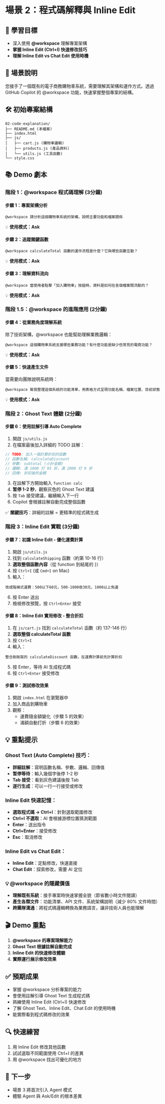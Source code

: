 # 場景 2：程式碼解釋與 Inline Edit

## 🎯 學習目標
- 深入使用 **@workspace** 理解專案架構
- **掌握 Inline Edit (Ctrl+I) 快速修改技巧**
- **理解 Inline Edit vs Chat Edit 使用時機**

## 📝 場景說明
您接手了一個既有的電子商務購物車系統，需要理解其架構和運作方式。透過 GitHub Copilot 的 @workspace 功能，快速掌握整個專案的結構。

## 🛠️ 初始專案結構
```
02-code-explanation/
├── README.md (本檔案)
├── index.html
├── js/
│   ├── cart.js (購物車邏輯)
│   ├── products.js (產品資料)
│   └── utils.js (工具函數)
└── style.css
```

## 📚 Demo 劇本

### 階段 1：@workspace 程式碼理解 (3分鐘)

#### 步驟 1：專案架構分析
```
@workspace 請分析這個購物車系統的架構，說明主要功能和檔案關係
```
💡 **使用模式：Ask**

#### 步驟 2：追蹤關鍵函數
```
@workspace calculateTotal 函數的運作流程是什麼？它與哪些函數互動？
```
💡 **使用模式：Ask**

#### 步驟 3：理解資料流向
```
@workspace 當使用者點擊「加入購物車」按鈕時，資料是如何在各個檔案間流動的？
```
💡 **使用模式：Ask**

### 階段 1.5：@workspace 的進階應用 (2分鐘)

#### 步驟 4：從業務角度理解系統
除了技術架構，@workspace 也能幫助理解業務邏輯：

```
@workspace 這個購物車系統支援哪些業務功能？有什麼功能是缺少但常見的電商功能？
```
💡 **使用模式：Ask**


#### 步驟 5：快速產生文件
當需要向團隊說明系統時：

```
@workspace 幫我整理這個系統的功能清單，用表格方式呈現功能名稱、檔案位置、目前狀態
```
💡 **使用模式：Ask**


### 階段 2：Ghost Text 體驗 (2分鐘)

#### 步驟 6：使用註解引導 Auto Complete
1. 開啟 `js/utils.js`
2. 在檔案最後加入詳細的 TODO 註解：
```javascript
// TODO: 加入一個計算折扣的函數
// 函數名稱: calculateDiscount
// 參數: subtotal (小計金額)
// 邏輯: 滿 1000 打 95 折，滿 2000 打 9 折
// 回傳: 折扣後的金額
```
3. 在註解下方開始輸入 `function calc`
4. **暂停 1-2 秒**，觀察灰色的 Ghost Text 建議
5. 按 `Tab` 接受建議，繼續輸入下一行
6. Copilot 會根據註解自動完成整個函數

✅ **關鍵技巧**：詳細的註解 = 更精準的程式碼生成

### 階段 3：Inline Edit 實戰 (3分鐘)

#### 步驟 7：初識 Inline Edit - 優化運費計算
1. 開啟 `js/utils.js`
2. 找到 `calculateShipping` 函數（約第 10-16 行）
3. **選取整個函數內容**（從 function 到結尾的 }）
4. 按 `Ctrl+I` (或 `Cmd+I` on Mac)
5. 輸入：
```
改成階梯式運費：500以下60元，500-1000收30元，1000以上免運
```
6. 按 Enter 送出
7. 檢視修改預覽，按 `Ctrl+Enter` 接受

#### 步驟 8：Inline Edit 實用修改 - 整合折扣
1. 在 `js/cart.js` 找到 `calculateTotal` 函數（約 137-146 行）
2. **選取整個 calculateTotal 函數**
3. 按 `Ctrl+I`
4. 輸入：
```
整合剛剛寫的 calculateDiscount 函數，在運費計算前先計算折扣
```
5. 按 Enter，等待 AI 生成程式碼
6. 按 `Ctrl+Enter` 接受修改

#### 步驟 9：測試修改效果
1. 開啟 `index.html` 在瀏覽器中
2. 加入商品到購物車
3. 觀察：
   - 運費隨金額變化（步驟 5 的效果）
   - 滿額自動打折（步驟 6 的效果）

## 💡 重點提示

### Ghost Text (Auto Complete) 技巧：
- **詳細註解**：寫明函數名稱、參數、邏輯、回傳值
- **暂停等待**：輸入幾個字後停 1-2 秒
- **Tab 接受**：看到灰色建議後按 Tab
- **逐行生成**：可以一行一行接受或修改

### Inline Edit 快速記憶：
- **選取程式碼 → Ctrl+I**：針對選取範圍修改
- **Ctrl+I 不選取**：AI 會根據游標位置猜測範圍
- **Enter**：送出指令
- **Ctrl+Enter**：接受修改
- **Esc**：取消修改

### Inline Edit vs Chat Edit：
- **Inline Edit**：定點修改，快速直接
- **Chat Edit**：探索修改，需要 AI 定位

### 💡 @workspace 的隱藏價值
- **理解既有系統**：接手專案時快速掌握全貌（節省數小時文件閱讀）
- **產生各類文件**：功能清單、API 文件、系統架構說明（減少 80% 文件時間）
- **跨團隊溝通**：將程式碼邏輯轉換為業務語言，讓非技術人員也能理解

## 🎬 Demo 重點
1. **@workspace 的專案理解能力**
2. **Ghost Text 根據註解自動完成**
3. **Inline Edit 的快速修改體驗**
4. **實際運行展示修改效果**

## ✅ 預期成果
- 掌握 @workspace 分析專案的能力
- 會使用註解引導 Ghost Text 生成程式碼
- 熟練使用 Inline Edit (Ctrl+I) 快速修改
- 了解 Ghost Text、Inline Edit、Chat Edit 的使用時機
- 能實際看到程式碼修改的效果

## 🔍 快速練習
1. 用 Inline Edit 修改其他函數
2. 試試選取不同範圍使用 Ctrl+I 的差異
3. 用 @workspace 找出可優化的地方

## 🎯 下一步
- 場景 3 將首次引入 Agent 模式
- 體驗 Agent 與 Ask/Edit 的根本差異
